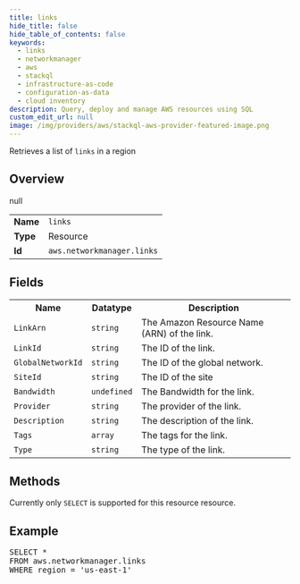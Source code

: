 ```yaml
---
title: links
hide_title: false
hide_table_of_contents: false
keywords:
  - links
  - networkmanager
  - aws
  - stackql
  - infrastructure-as-code
  - configuration-as-data
  - cloud inventory
description: Query, deploy and manage AWS resources using SQL
custom_edit_url: null
image: /img/providers/aws/stackql-aws-provider-featured-image.png
---
```

Retrieves a list of <code>links</code> in a region

## Overview
<table><tbody>
<tr><td><b>Name</b></td><td><code>links</code></td></tr>
<tr><td><b>Type</b></td><td>Resource</td></tr>
null
<tr><td><b>Id</b></td><td><code>aws.networkmanager.links</code></td></tr>
</tbody></table>

## Fields
<table><tbody>
<tr><th>Name</th><th>Datatype</th><th>Description</th></tr>
<tr><td><code>LinkArn</code></td><td><code>string</code></td><td>The Amazon Resource Name (ARN) of the link.</td></tr>
<tr><td><code>LinkId</code></td><td><code>string</code></td><td>The ID of the link.</td></tr>
<tr><td><code>GlobalNetworkId</code></td><td><code>string</code></td><td>The ID of the global network.</td></tr>
<tr><td><code>SiteId</code></td><td><code>string</code></td><td>The ID of the site</td></tr>
<tr><td><code>Bandwidth</code></td><td><code>undefined</code></td><td>The Bandwidth for the link.</td></tr>
<tr><td><code>Provider</code></td><td><code>string</code></td><td>The provider of the link.</td></tr>
<tr><td><code>Description</code></td><td><code>string</code></td><td>The description of the link.</td></tr>
<tr><td><code>Tags</code></td><td><code>array</code></td><td>The tags for the link.</td></tr>
<tr><td><code>Type</code></td><td><code>string</code></td><td>The type of the link.</td></tr>

</tbody></table>

## Methods
Currently only <code>SELECT</code> is supported for this resource resource.

## Example
<pre>
SELECT * 
FROM aws.networkmanager.links
WHERE region = 'us-east-1'
</pre>
